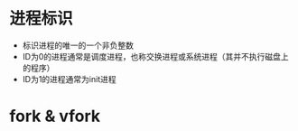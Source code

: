 # 进程标识

* 标识进程的唯一的一个非负整数
* ID为0的进程通常是调度进程，也称交换进程或系统进程（其并不执行磁盘上的程序）
* ID为1的进程通常为init进程

# fork & vfork



